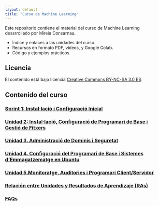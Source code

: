 ```yaml
---
layout: default
title: "Curso de Machine Learning"
---
```


Este repositorio contiene el material del curso de Machine Learning desarrollado por Mireia Consarnau.

- Índice y enlaces a las unidades del curso.
- Recursos en formato PDF, vídeos, y Google Colab.
- Código y ejemplos prácticos.

## Licencia

El contenido está bajo licencia [Creative Commons BY-NC-SA 3.0 ES](LICENSE.md).

## Contenido del curso

### [Sprint 1: Instal·lació i Configuració Inicial](SP1/SP1.md)  
### [Unidad 2: Instal·lació, Configuració de Programari de Base i Gestió de Fitxers](SP2/SP2.md)  
### [Unidad 3. Administració de Dominis i Seguretat](SP3/SP3.md)  
### [Unidad 4. Configuració del Programari de Base i Sistemes d’Emmagatzematge en Ubuntu](SP4/SP4.md)  
### [Unidad 5.Monitoratge, Auditories i Programari Client/Servidor](SP5/SP5.md)  

### [Relación entre Unidades y Resultados de Aprendizaje (RAs)](ras.md)  

### [FAQs](faqs/faqs.md)  
